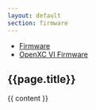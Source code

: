 ```yaml
---
layout: default
section: firmware
---
```


<ul class="nav nav-tabs">
  <li><a href="/firmware/index.html">Firmware</a></li>
  <li><a href="/firmware/vi-firmware.html">OpenXC VI Firmware</a></li>
</ul>

<div class="page-header">
    <h2>{{page.title}}</h2>
</div>

{{ content }}
